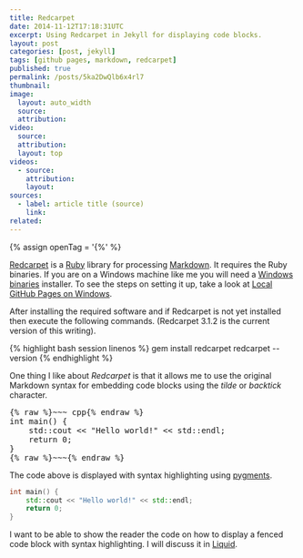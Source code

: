 ```yaml
---
title: Redcarpet
date: 2014-11-12T17:18:31UTC
excerpt: Using Redcarpet in Jekyll for displaying code blocks.
layout: post
categories: [post, jekyll]
tags: [github pages, markdown, redcarpet]
published: true
permalink: /posts/5ka2DwQlb6x4rl7
thumbnail:
image:
  layout: auto_width
  source: 
  attribution: 
video:
  source: 
  attribution: 
  layout: top
videos:
  - source: 
    attribution: 
    layout: 
sources:
  - label: article title (source)
    link:
related:
---
```


{% assign openTag = '{%' %}

[Redcarpet] is a [Ruby] library for processing [Markdown].
It requires the Ruby binaries.
If you are on a Windows machine like me you will need a [Windows binaries] installer.
To see the steps on setting it up, take a look at [Local GitHub Pages on Windows](/blog/2014/11/05/github-pages.html).

After installing the required software and if Redcarpet is not yet installed then execute the following commands.
(Redcarpet 3.1.2 is the current version of this writing).

{% highlight bash session linenos %}
gem install redcarpet
redcarpet --version
{% endhighlight %}

One thing I like about _Redcarpet_ is that it allows me to use the original Markdown syntax for embedding code blocks using the _tilde_ or _backtick_ character.

<div class="highlight"><pre>
{% raw %}~~~ cpp{% endraw %}
int main() {
    std::cout << "Hello world!" << std::endl;
    return 0;
}
{% raw %}~~~{% endraw %}
</pre></div>

The code above is displayed with syntax highlighting using [pygments].

~~~ cpp
int main() {
    std::cout << "Hello world!" << std::endl;
    return 0;
}
~~~

I want to be able to show the reader the code on how to display a fenced code block with syntax highlighting.
I will discuss it in [Liquid](/blog/2014/11/12/liquid.html).



[Ruby]: http://www.ruby-lang.org "Ruby Programming Language"
[Windows binaries]: http://rubyinstaller.org/ "Ruby Installer for Windows"
[Redcarpet]: https://github.com/vmg/redcarpet
[Markdown]: http://daringfireball.net/projects/markdown/ "Markdown"
[pygments]: http://pygments.org/
